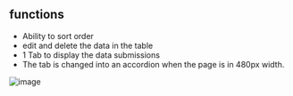 ## functions
- Ability to sort order
- edit and delete the data in the table
- 1 Tab to display the data submissions 
- The tab is changed into an accordion when the page is in 480px width. 

![image](https://user-images.githubusercontent.com/48824321/126428535-30978869-244e-49ba-9d48-d76d3c6a9874.png)
